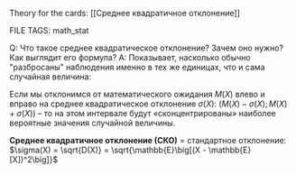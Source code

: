 
Theory for the cards: [[Среднее квадратичное отклонение]]

FILE TAGS: math_stat

Q: Что такое среднее квадратическое отклонение? Зачем оно нужно? Как выглядит его формула?
A: Показывает, насколько обычно "разбросаны" наблюдения именно в тех же единицах, что и сама случайная величина:
	
Если мы отклонимся от математического ожидания $M(X)$ влево и вправо на среднее квадратическое отклонение $\sigma(X)$:
($M(X) - \sigma(X); M(X) + \sigma(X)$) – то на этом интервале будут «сконцентрированы» наиболее вероятные значения случайной величины.
	
**Среднее квадратичное отклонение (СКО)** = стандартное отклонение:
$\sigma(X) = \sqrt{D(X)} = \sqrt{\mathbb{E}\big[(X - \mathbb{E}[X])^2\big]}$
<!--ID: 1758195745830-->


